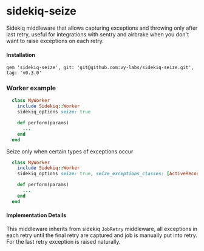 # sidekiq-seize

Sidekiq middleware that allows capturing exceptions and throwing only after last retry, useful for integrations with sentry and airbrake when you don't want to raise exceptions on each retry.

#### Installation

```gem 'sidekiq-seize', git: 'git@github.com:vy-labs/sidekiq-seize.git', tag: 'v0.3.0'```

### Worker example

``` ruby
  class MyWorker
    include Sidekiq::Worker
    sidekiq_options seize: true

    def perform(params)
      ...
    end
  end
```


Seize only when certain types of exceptions occur

``` ruby
  class MyWorker
    include Sidekiq::Worker
    sidekiq_options seize: true, seize_exceptions_classes: [ActiveRecord::Deadlocked]

    def perform(params)
      ...
    end
  end
```

#### Implementation Details

This middleware inherits from sidekiq `JobRetry` middleware, all exceptions in each retry until the final retry are captured and job is manually put into retry. For the last retry exception is raised naturally. 
